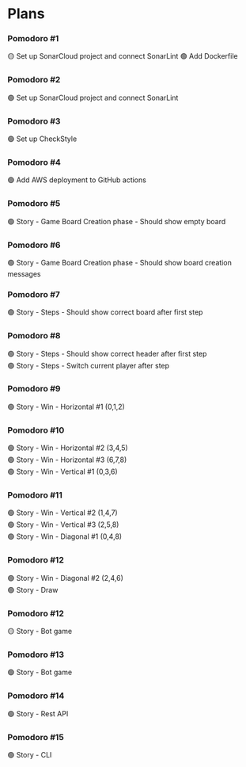 # Plans

### Pomodoro #1

🟡 Set up SonarCloud project and connect SonarLint
🟢 Add Dockerfile

### Pomodoro #2

🟢 Set up SonarCloud project and connect SonarLint

### Pomodoro #3

🟢 Set up CheckStyle

### Pomodoro #4

🟢 Add AWS deployment to GitHub actions

### Pomodoro #5

🟢 Story - Game Board Creation phase - Should show empty board

### Pomodoro #6

🟢 Story - Game Board Creation phase - Should show board creation messages

### Pomodoro #7

🟢 Story - Steps - Should show correct board after first step

### Pomodoro #8

🟢 Story - Steps - Should show correct header after first step  
🟢 Story - Steps - Switch current player after step

### Pomodoro #9

🟢 Story - Win - Horizontal #1 (0,1,2)

### Pomodoro #10

🟢 Story - Win - Horizontal #2 (3,4,5)  
🟢 Story - Win - Horizontal #3 (6,7,8)  
🟢 Story - Win - Vertical #1 (0,3,6)

### Pomodoro #11

🟢 Story - Win - Vertical #2 (1,4,7)  
🟢 Story - Win - Vertical #3 (2,5,8)  
🟢 Story - Win - Diagonal #1 (0,4,8)

### Pomodoro #12

🟢 Story - Win - Diagonal #2 (2,4,6)  
🟢 Story - Draw

### Pomodoro #12

🟡 Story - Bot game

### Pomodoro #13

🟢 Story - Bot game

### Pomodoro #14

🟢 Story - Rest API

### Pomodoro #15

🟢 Story - CLI